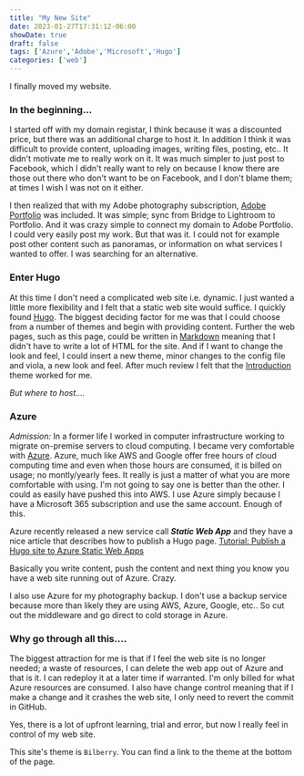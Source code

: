 ```yaml
---
title: "My New Site"
date: 2023-01-27T17:31:12-06:00
showDate: true
draft: false
tags: ['Azure','Adobe','Microsoft','Hugo']
categories: ['web']
---
```


I finally moved my website.

### In the beginning...

I started off with my domain registar, I think because it was a discounted price, but there was an additional charge to host it. In addition I think it was difficult to provide content, uploading images, writing files, posting, etc.. It didn't motivate me to really work on it. It was much simpler to just post to Facebook, which I didn't really want to rely on because I know there are those out there who don't want to be on Facebook, and I don't blame them; at times I wish I was not on it either.

I then realized that with my Adobe photography subscription, [Adobe Portfolio](https://kendrickcc9b07.myportfolio.com/) was included. It was simple; sync from Bridge to Lightroom to Portfolio. And it was crazy simple to connect my domain to Adobe Portfolio. I could very easily post my work. But that was it. I could not for example post other content such as panoramas, or information on what services I wanted to offer. I was searching for an alternative. 

### Enter Hugo

At this time I don't need a complicated web site i.e. dynamic. I just wanted a little more flexibility and I felt that a static web site would suffice. I quickly found [Hugo](https://gohugo.io/). The biggest deciding factor for me was that I could choose from a number of themes and begin with providing content. Further the web pages, such as this page, could be written in [Markdown](https://en.wikipedia.org/wiki/Markdown) meaning that I didn't have to write a lot of HTML for the site. And if I want to change the look and feel, I could insert a new theme, minor changes to the config file and viola, a new look and feel. After much review I felt that the [Introduction](https://themes.gohugo.io/themes/hugo-theme-introduction/) theme worked for me. 

*But where to host....* 

### Azure

*Admission:* In a former life I worked in computer infrastructure working to migrate on-premise servers to cloud computing. I became very comfortable with [Azure](https://azure.microsoft.com/en-us/). Azure, much like AWS and Google offer free hours of cloud computing time and even when those hours are consumed, it is billed on usage; no montly/yearly fees. It really is just a matter of what you are more comfortable with using. I'm not going to say one is better than the other. I could as easily have pushed this into AWS. I use Azure simply because I have a Microsoft 365 subscription and use the same account. Enough of this. 

Azure recently released a new service call ***Static Web App*** and they have a nice article that describes how to publish a Hugo page. [Tutorial: Publish a Hugo site to Azure Static Web Apps](https://learn.microsoft.com/en-us/azure/static-web-apps/publish-hugo)

Basically you write content, push the content and next thing you know you have a web site running out of Azure. Crazy.

I also use Azure for my photography backup. I don't use a backup service because more than likely they are using AWS, Azure, Google, etc.. So cut out the middleware and go direct to cold storage in Azure. 

### Why go through all this....

The biggest attraction for me is that if I feel the web site is no longer needed; a waste of resources, I can delete the web app out of Azure and that is it. I can redeploy it at a later time if warranted. I'm only billed for what Azure resources are consumed. I also have change control meaning that if I make a change and it crashes the web site, I only need to revert the commit in GitHub. 

Yes, there is a lot of upfront learning, trial and error, but now I really feel in control of my web site. 

This site's theme is `Bilberry`. You can find a link to the theme at the bottom of the page. 
